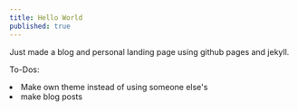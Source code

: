 ```yaml
---
title: Hello World
published: true
---
```


Just made a blog and personal landing page using github pages and jekyll.

To-Dos:

<li>Make own theme instead of using someone else's</li>
<li>make blog posts</li>